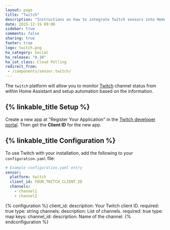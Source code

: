```yaml
---
layout: page
title: "Twitch"
description: "Instructions on how to integrate Twitch sensors into Home Assistant."
date: 2015-12-19 09:00
sidebar: true
comments: false
sharing: true
footer: true
logo: twitch.png
ha_category: Social
ha_release: "0.10"
ha_iot_class: Cloud Polling
redirect_from:
 - /components/sensor.twitch/
---
```


The `twitch` platform will allow you to monitor [Twitch](http://www.twitch.tv/) channel status from within Home Assistant and setup automation based on the information.

## {% linkable_title Setup %}

Create a new app at "Register Your Application" in the [Twitch developer portal](https://glass.twitch.tv/console/apps). Then get the **Client ID** for the new app.

## {% linkable_title Configuration %}

To use Twitch with your installation, add the following to your `configuration.yaml` file:

```yaml
# Example configuration.yaml entry
sensor:
  platform: twitch
  client_id: YOUR_TWITCH_CLIENT_ID
  channels:
    - channel1
    - channel2
```

{% configuration %}
client_id:
  description: Your Twitch client ID.
  required: true
  type: string
channels:
  description: List of channels.
  required: true
  type: map
  keys:
    channel_id:
      description: Name of the channel.
{% endconfiguration %}
